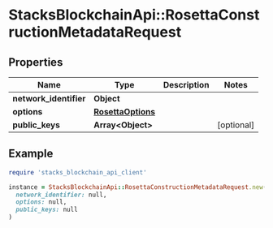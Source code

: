# StacksBlockchainApi::RosettaConstructionMetadataRequest

## Properties

| Name | Type | Description | Notes |
| ---- | ---- | ----------- | ----- |
| **network_identifier** | **Object** |  |  |
| **options** | [**RosettaOptions**](RosettaOptions.md) |  |  |
| **public_keys** | **Array&lt;Object&gt;** |  | [optional] |

## Example

```ruby
require 'stacks_blockchain_api_client'

instance = StacksBlockchainApi::RosettaConstructionMetadataRequest.new(
  network_identifier: null,
  options: null,
  public_keys: null
)
```

